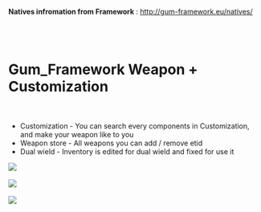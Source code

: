 <b>Natives infromation from Framework</b> : http://gum-framework.eu/natives/
</br></br></br></br>



# Gum_Framework  Weapon + Customization</br></br>
- Customization - You can search every components in Customization, and make your weapon like to you
- Weapon store - All weapons you can add / remove etid
- Dual wield - Inventory is edited for dual wield and fixed for use it

<img src="https://media.discordapp.net/attachments/944656734134370344/992045871657128036/weapons.png"></img></br></br>
<img src="https://media.discordapp.net/attachments/944656734134370344/992045872160456814/weapons2.png?width=1140&height=641"></img></br></br>
<img src="https://media.discordapp.net/attachments/944656734134370344/992046451402231868/weapons3.png"></img></br></br>
